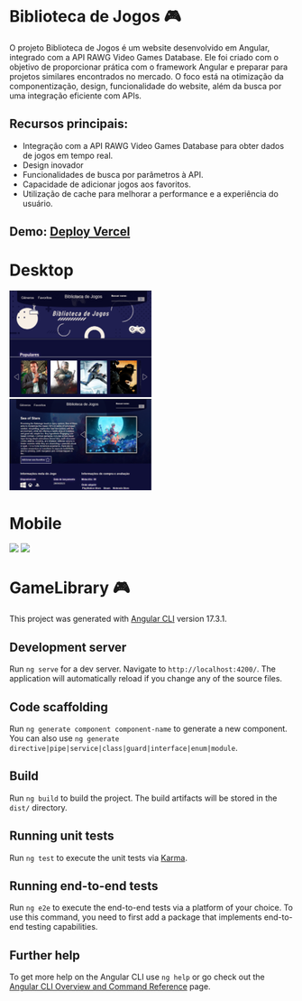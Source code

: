 # Biblioteca de Jogos 🎮

O projeto Biblioteca de Jogos é um website desenvolvido em Angular, integrado com a API RAWG Video Games Database. Ele foi criado com o objetivo de proporcionar prática com o framework Angular e preparar para projetos similares encontrados no mercado. O foco está na otimização da componentização, design, funcionalidade do website, além da busca por uma integração eficiente com APIs.

## Recursos principais:

- Integração com a API RAWG Video Games Database para obter dados de jogos em tempo real.
- Design inovador
- Funcionalidades de busca por parâmetros à API.
- Capacidade de adicionar jogos aos favoritos.
- Utilização de cache para melhorar a performance e a experiência do usuário.

## Demo: [Deploy Vercel](https://biblioteca-de-jogos-angular-oliveiravitor32s-projects.vercel.app/)
# Desktop
<img src="src/assets/desktop-preview-1.png" width="50%" height="auto" margin="0 auto"/>
<img src="src/assets/desktop-preview-2.png" width="50%" height="auto" margin="0 auto"/>

# Mobile
<img src="src/assets/mobile-preview-1.png.png" width="25%" height="auto" margin="0 auto"/>
<img src="src/assets/mobile-preview-2.png.png" width="25%" height="auto" margin="0 auto"/>

# GameLibrary 🎮

This project was generated with [Angular CLI](https://github.com/angular/angular-cli) version 17.3.1.

## Development server

Run `ng serve` for a dev server. Navigate to `http://localhost:4200/`. The application will automatically reload if you change any of the source files.

## Code scaffolding

Run `ng generate component component-name` to generate a new component. You can also use `ng generate directive|pipe|service|class|guard|interface|enum|module`.

## Build

Run `ng build` to build the project. The build artifacts will be stored in the `dist/` directory.

## Running unit tests

Run `ng test` to execute the unit tests via [Karma](https://karma-runner.github.io).

## Running end-to-end tests

Run `ng e2e` to execute the end-to-end tests via a platform of your choice. To use this command, you need to first add a package that implements end-to-end testing capabilities.

## Further help

To get more help on the Angular CLI use `ng help` or go check out the [Angular CLI Overview and Command Reference](https://angular.io/cli) page.
